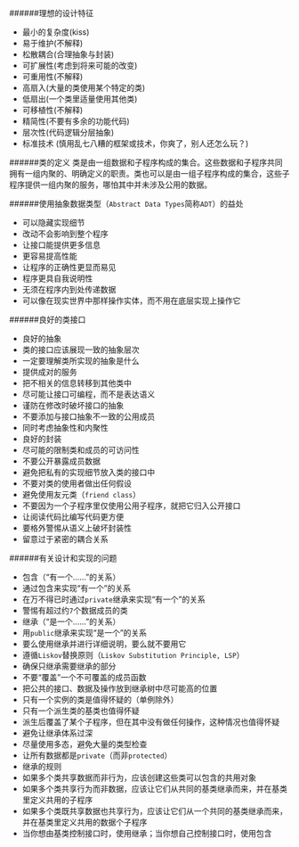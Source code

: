 ######理想的设计特征  
* 最小的复杂度(kiss)  
* 易于维护(不解释)  
* 松散耦合(合理抽象与封装)  
* 可扩展性(考虑到将来可能的改变)  
* 可重用性(不解释)  
* 高扇入(大量的类使用某个特定的类)  
* 低扇出(一个类里适量使用其他类)  
* 可移植性(不解释)  
* 精简性(不要有多余的功能代码)  
* 层次性(代码逻辑分层抽象)  
* 标准技术 (慎用乱七八糟的框架或技术，你爽了，别人还怎么玩？)

######类的定义
类是由一组数据和子程序构成的集合。这些数据和子程序共同拥有一组内聚的、明确定义的职责。类也可以是由一组子程序构成的集合，这些子程序提供一组内聚的服务，哪怕其中并未涉及公用的数据。

######使用抽象数据类型（`Abstract Data Types`简称`ADT`）的益处

* 可以隐藏实现细节
* 改动不会影响到整个程序
* 让接口能提供更多信息
* 更容易提高性能
* 让程序的正确性更显而易见
* 程序更具自我说明性
* 无须在程序内到处传递数据
* 可以像在现实世界中那样操作实体，而不用在底层实现上操作它

######良好的类接口

* 良好的抽象
* 类的接口应该展现一致的抽象层次
* 一定要理解类所实现的抽象是什么
* 提供成对的服务
* 把不相关的信息转移到其他类中
* 尽可能让接口可编程，而不是表达语义
* 谨防在修改时破坏接口的抽象
* 不要添加与接口抽象不一致的公用成员
* 同时考虑抽象性和内聚性
* 良好的封装
* 尽可能的限制类和成员的可访问性
* 不要公开暴露成员数据
* 避免把私有的实现细节放入类的接口中
* 不要对类的使用者做出任何假设
* 避免使用友元类（`friend class`）
* 不要因为一个子程序里仅使用公用子程序，就把它归入公开接口
* 让阅读代码比编写代码更方便
* 要格外警惕从语义上破坏封装性
* 留意过于紧密的耦合关系

######有关设计和实现的问题

* 包含（“有一个……”的关系）
* 通过包含来实现“有一个”的关系
* 在万不得已时通过`private`继承来实现“有一个”的关系
* 警惕有超过约`7`个数据成员的类
* 继承（“是一个……”的关系）
* 用`public`继承来实现“是一个”的关系
* 要么使用继承并进行详细说明，要么就不要用它
* 遵循`Liskov`替换原则（`Liskov Substitution Principle, LSP`）
* 确保只继承需要继承的部分
* 不要“覆盖”一个不可覆盖的成员函数
* 把公共的接口、数据及操作放到继承树中尽可能高的位置
* 只有一个实例的类是值得怀疑的（单例除外）
* 只有一个派生类的基类也值得怀疑
* 派生后覆盖了某个子程序，但在其中没有做任何操作，这种情况也值得怀疑
* 避免让继承体系过深
* 尽量使用多态，避免大量的类型检查
* 让所有数据都是`private`（而非`protected`）
* 继承的规则
* 如果多个类共享数据而非行为，应该创建这些类可以包含的共用对象
* 如果多个类共享行为而非数据，应该让它们从共同的基类继承而来，并在基类里定义共用的子程序
* 如果多个类既共享数据也共享行为，应该让它们从一个共同的基类继承而来，并在基类里定义共用的数据个子程序
* 当你想由基类控制接口时，使用继承；当你想自己控制接口时，使用包含